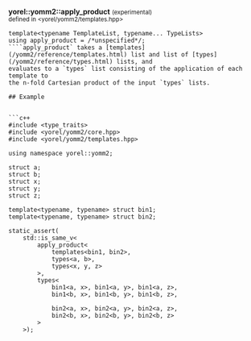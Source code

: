 


**yorel::yomm2::apply_product** <small>(experimental)</small><br>
<sub>defined in <yorel/yomm2/templates.hpp></sub>
```
template<typename TemplateList, typename... TypeLists>
using apply_product = /*unspecified*/;
````apply_product` takes a [templates](/yomm2/reference/templates.html) list and list of [types](/yomm2/reference/types.html) lists, and
evaluates to a `types` list consisting of the application of each template to
the n-fold Cartesian product of the input `types` lists.

## Example


```c++
#include <type_traits>
#include <yorel/yomm2/core.hpp>
#include <yorel/yomm2/templates.hpp>

using namespace yorel::yomm2;

struct a;
struct b;
struct x;
struct y;
struct z;

template<typename, typename> struct bin1;
template<typename, typename> struct bin2;

static_assert(
    std::is_same_v<
        apply_product<
            templates<bin1, bin2>,
            types<a, b>,
            types<x, y, z>
        >,
        types<
            bin1<a, x>, bin1<a, y>, bin1<a, z>,
            bin1<b, x>, bin1<b, y>, bin1<b, z>,

            bin2<a, x>, bin2<a, y>, bin2<a, z>,
            bin2<b, x>, bin2<b, y>, bin2<b, z>
        >
    >);
```
